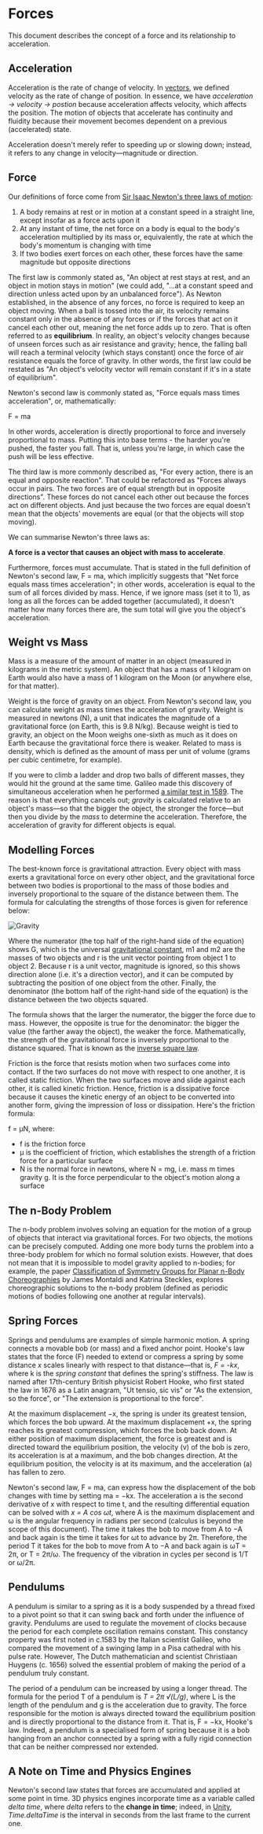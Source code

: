 # Forces

This document describes the concept of a force and its relationship to acceleration. 

## Acceleration

Acceleration is the rate of change of velocity. In [vectors](./vectors.md]), we defined velocity as the rate of change of position. In essence, we have _acceleration -> velocity -> postion_ because acceleration affects velocity, which affects the position. The motion of objects that accelerate has continuity and fluidity because their movement becomes dependent on a previous (accelerated) state.

Acceleration doesn't merely refer to speeding up or slowing down; instead, it refers to any change in velocity—magnitude or direction.

## Force

Our definitions of force come from [Sir Isaac Newton's three laws of motion](https://en.wikipedia.org/wiki/Newton%27s_laws_of_motion):

1. A body remains at rest or in motion at a constant speed in a straight line, except insofar as a force acts upon it
2. At any instant of time, the net force on a body is equal to the body's acceleration multiplied by its mass or, equivalently, the rate at which the body's momentum is changing with time
3. If two bodies exert forces on each other, these forces have the same magnitude but opposite directions

The first law is commonly stated as, "An object at rest stays at rest, and an object in motion stays in motion" (we could add, "...at a constant speed and direction unless acted upon by an unbalanced force"). As Newton established, in the absence of any forces, no force is required to keep an object moving. When a ball is tossed into the air, its velocity remains constant only in the absence of any forces or if the forces that act on it cancel each other out, meaning the net force adds up to zero. That is often referred to as **equilibrium**. In reality, an object's velocity changes because of unseen forces such as air resistance and gravity; hence, the falling ball will reach a terminal velocity (which stays constant) once the force of air resistance equals the force of gravity. In other words, the first law could be restated as "An object's velocity vector will remain constant if it's in a state of equilibrium".

Newton's second law is commonly stated as, "Force equals mass times acceleration", or, mathematically:

F = ma

In other words, acceleration is directly proportional to force and inversely proportional to mass. Putting this into base terms - the harder you're pushed, the faster you fall. That is, unless you're large, in which case the push will be less effective.

The third law is more commonly described as, "For every action, there is an equal and opposite reaction". That could be refactored as "Forces always occur in pairs. The two forces are of equal strength but in opposite directions". These forces do not cancel each other out because the forces act on different objects. And just because the two forces are equal doesn't mean that the objects' movements are equal (or that the objects will stop moving).

We can summarise Newton's three laws as:

**A force is a vector that causes an object with mass to accelerate**.

Furthermore, forces must accumulate. That is stated in the full definition of Newton's second law, F = ma, which implicitly suggests that "Net force equals mass times acceleration"; in other words, acceleration is equal to the sum of all forces divided by mass. Hence, if we ignore mass (set it to 1), as long as all the forces can be added together (accumulated), it doesn't matter how many forces there are, the sum total will give you the object's acceleration.

## Weight vs Mass

Mass is a measure of the amount of matter in an object (measured in kilograms in the metric system). An object that has a mass of 1 kilogram on Earth would also have a mass of 1 kilogram on the Moon (or anywhere else, for that matter).

Weight is the force of gravity on an object. From Newton's second law, you can calculate weight as mass times the acceleration of gravity. Weight is measured in newtons (N), a unit that indicates the magnitude of a gravitational force (on Earth, this is 9.8 N/kg). Because weight is tied to gravity, an object on the Moon weighs one-sixth as much as it does on Earth because the gravitational force there is weaker. Related to mass is density, which is defined as the amount of mass per unit of volume (grams per cubic centimetre, for example).

If you were to climb a ladder and drop two balls of different masses, they would hit the ground at the same time. Galileo made this discovery of simultaneous acceleration when he performed [a similar test in 1589](https://en.wikipedia.org/wiki/Galileo%27s_Leaning_Tower_of_Pisa_experiment). The reason is that everything cancels out; _gravity_ is calculated relative to an object's mass—so that the bigger the object, the stronger the force—but then you divide by the _mass_ to determine the acceleration. Therefore, the acceleration of gravity for different objects is equal.

## Modelling Forces

The best-known force is gravitational attraction. Every object with mass exerts a gravitational force on every other object, and the gravitational force between two bodies is proportional to the mass of those bodies and inversely proportional to the square of the distance between them. The formula for calculating the strengths of those forces is given for reference below:

![Gravity](./images/gravity.webp)

Where the numerator (the top half of the right-hand side of the equation) shows G, which is the universal [gravitational constant](https://en.wikipedia.org/wiki/Gravitational_constant), m1 and m2 are the masses of two objects and r is the unit vector pointing from object 1 to object 2. Because r is a unit vector, magnitude is ignored, so this shows direction alone (i.e. it's a direction vector), and it can be computed by subtracting the position of one object from the other. Finally, the denominator (the bottom half of the right-hand side of the equation) is the distance between the two objects squared.

The formula shows that the larger the numerator, the bigger the force due to mass. However, the opposite is true for the denominator: the bigger the value (the farther away the object), the weaker the force. Mathematically, the strength of the gravitational force is inversely proportional to the distance squared. That is known as the [inverse square law](https://en.wikipedia.org/wiki/Inverse-square_law).

Friction is the force that resists motion when two surfaces come into contact. If the two surfaces do not move with respect to one another, it is called static friction. When the two surfaces move and slide against each other, it is called kinetic friction. Hence, friction is a dissipative force because it causes the kinetic energy of an object to be converted into another form, giving the impression of loss or dissipation. Here's the friction formula:

f = μN, where:

- f is the friction force
- μ is the coefficient of friction, which establishes the strength of a friction force for a particular surface
- N is the normal force in newtons, where N = mg, i.e. mass m times gravity g. It is the force perpendicular to the object's motion along a surface

## The n-Body Problem

The n-body problem involves solving an equation for the motion of a group of objects that interact via gravitational forces. For two objects, the motions can be precisely computed. Adding one more body turns the problem into a three-body problem for which no formal solution exists. However, that does not mean that it is impossible to model gravity applied to n-bodies; for example, the paper [Classification of Symmetry Groups for Planar n-Body Choreographies](https://www.cambridge.org/core/journals/forum-of-mathematics-sigma/article/classification-of-symmetry-groups-for-planar-nbody-choreographies/710D0EC787DED736B64A94D0E5CD01E1) by James Montaldi and Katrina Steckles, explores choreographic solutions to the n-body problem (defined as periodic motions of bodies following one another at regular intervals).

## Spring Forces

Springs and pendulums are examples of simple harmonic motion. A spring connects a movable bob (or mass) and a fixed anchor point. Hooke's law states that the force (F) needed to extend or compress a spring by some distance _x_ scales linearly with respect to that distance—that is, _F = -kx_, where k is the _spring constant_ that defines the spring's stiffness. The law is named after 17th-century British physicist Robert Hooke, who first stated the law in 1676 as a Latin anagram, "Ut tensio, sic vis" or "As the extension, so the force", or "The extension is proportional to the force".

At the maximum displacement −x, the spring is under its greatest tension, which forces the bob upward. At the maximum displacement +x, the spring reaches its greatest compression, which forces the bob back down. At either position of maximum displacement, the force is greatest and is directed toward the equilibrium position, the velocity (v) of the bob is zero, its acceleration is at a maximum, and the bob changes direction. At the equilibrium position, the velocity is at its maximum, and the acceleration (a) has fallen to zero.

Newton's second law, F = ma, can express how the displacement of the bob changes with time by setting ma = −kx. The acceleration a is the second derivative of x with respect to time t, and the resulting differential equation can be solved with _x = A cos ωt_, where A is the maximum displacement and ω is the angular frequency in radians per second (calculus is beyond the scope of this document). The time it takes the bob to move from A to −A and back again is the time it takes for ωt to advance by 2π. Therefore, the period T it takes for the bob to move from A to −A and back again is ωT = 2π, or T = 2π/ω. The frequency of the vibration in cycles per second is 1/T or ω/2π.

## Pendulums

A pendulum is similar to a spring as it is a body suspended by a thread fixed to a pivot point so that it can swing back and forth under the influence of gravity. Pendulums are used to regulate the movement of clocks because the period for each complete oscillation remains constant. This constancy property was first noted in c.1583 by the Italian scientist Galileo, who compared the movement of a swinging lamp in a Pisa cathedral with his pulse rate. However, The Dutch mathematician and scientist Christiaan Huygens (c. 1656) solved the essential problem of making the period of a pendulum truly constant.

The period of a pendulum can be increased by using a longer thread. The formula for the period T of a pendulum is _T = 2π √(L/g)_, where L is the length of the pendulum and g is the acceleration due to gravity. The force responsible for the motion is always directed toward the equilibrium position and is directly proportional to the distance from it. That is, F = −kx, Hooke's law. Indeed, a pendulum is a specialised form of spring because it is a bob hanging from an anchor connected by a spring with a fully rigid connection that can be neither compressed nor extended.


## A Note on Time and Physics Engines

Newton's second law states that forces are accumulated and applied at some point in time. 3D physics engines incorporate time as a variable called _delta time_, where _delta_ refers to the **change in time**; indeed, in [Unity](https://unity.com/), _Time.deltaTime_ is the interval in seconds from the last frame to the current one.
